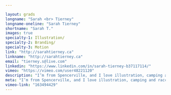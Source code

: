 ```yaml
---

layout: grads
longname: "Sarah <br> Tierney"
longname-oneline: "Sarah Tierney"
shortname: "Sarah T."
images: true
specialty-1: Illustration/
specialty-2: Branding/
specialty-3: Motion
link: "http://sarahtierney.ca"
linkname: "http://sarahtierney.ca"
email: "tierney.s@live.com"
linkedin: "https://www.linkedin.com/in/sarah-tierney-b37117114/"
vimeo: "https://vimeo.com/user48221120"
description: "I’m from Spencerville, and I love illustration, camping and raccoons."
meta: "I’m from Spencerville, and I love illustration, camping and raccoons."
vimeo-link: "163494429"
---
```

